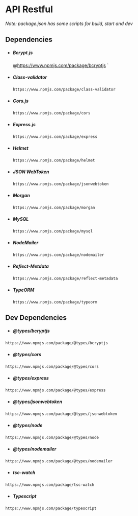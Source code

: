 # **API Restful**

*Note: package.json has some scripts for build, start and dev*

## **Dependencies**

- ##### Bcrypt.js
	@https://www.npmjs.com/package/bcryptjs
`
- ##### Class-validator
	`https://www.npmjs.com/package/class-validator`

- ##### Cors.js
	`https://www.npmjs.com/package/cors`

- ##### Express.js
	`https://www.npmjs.com/package/express`

- ##### Helmet
	`https://www.npmjs.com/package/helmet`

- ##### JSON WebToken
	`https://www.npmjs.com/package/jsonwebtoken`

- ##### Morgan
	`https://www.npmjs.com/package/morgan`

- ##### MySQL
	`https://www.npmjs.com/package/mysql`

- ##### NodeMailer
	`https://www.npmjs.com/package/nodemailer`

- ##### Reflect-Metdata
	`https://www.npmjs.com/package/reflect-metadata`

- ##### TypeORM
	`https://www.npmjs.com/package/typeorm`

## **Dev Dependencies**

- ##### @types/bcryptjs
`https://www.npmjs.com/package/@types/bcryptjs`

- ##### @types/cors
`https://www.npmjs.com/package/@types/cors`

- ##### @types/express
`https://www.npmjs.com/package/@types/express`

- ##### @types/jsonwebtoken
`https://www.npmjs.com/package/@types/jsonwebtoken`

- ##### @types/node
`https://www.npmjs.com/package/@types/node`

- ##### @types/nodemailer
`https://www.npmjs.com/package/@types/nodemailer`

- ##### tsc-watch
`https://www.npmjs.com/package/tsc-watch`

- ##### Typescript
`https://www.npmjs.com/package/typescript`
